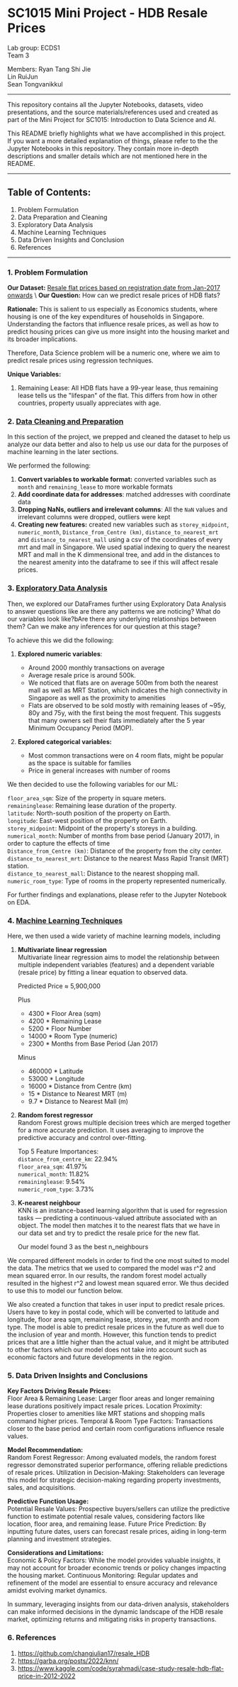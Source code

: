 # SC1015 Mini Project - HDB Resale Prices
Lab group: ECDS1\
Team 3

Members:
Ryan Tang Shi Jie\
Lin RuiJun\
Sean Tongvanikkul

---
This repository contains all the Jupyter Notebooks, datasets, video presentations, and the source materials/references used and created as part of the Mini Project for SC1015: Introduction to Data Science and AI.

This README briefly highlights what we have accomplished in this project. If you want a more detailed explanation of things, please refer to the the Jupyter Notebooks in this repository. They contain more in-depth descriptions and smaller details which are not mentioned here in the README. 

---
## Table of Contents:
1. Problem Formulation
2. Data Preparation and Cleaning
3. Exploratory Data Analysis
4. Machine Learning Techniques
5. Data Driven Insights and Conclusion
6. References

---
### 1. Problem Formulation

**Our Dataset:** [Resale flat prices based on registration date from Jan-2017 onwards](https://www.kaggle.com/aitzaz/stack-overflow-developer-survey-2020](https://beta.data.gov.sg/collections/189/datasets/d_8b84c4ee58e3cfc0ece0d773c8ca6abc/view)) \
**Our Question:** How can we predict resale prices of HDB flats?

**Rationale:**  This is salient to us especially as Economics students, where housing is one of the key expenditures of households in Singapore. Understanding the factors that influence resale prices, as well as how to predict housing prices can give us more insight into the housing market and its broader implications.

Therefore, Data Science problem will be a numeric one, where we aim to predict resale prices using regression techniques.

**Unique Variables:**
1. Remaining Lease: All HDB flats have a 99-year lease, thus remaining lease tells us the "lifespan" of the flat. This differs from how in other countries, property usually appreciates with age. 

### 2. [Data Cleaning and Preparation](https://github.com/Stongvan/SC1015-ECDS1Team3/blob/524d312b345effc458397f36ce432c30712e7519/1.%20Data%20cleaning%20and%20preparation.ipynb)
In this section of the project, we prepped and cleaned the dataset to help us analyze our data better and also to help us use our data for the purposes of machine learning in the later sections. 

We performed the following:
1. **Convert variables to workable format:** converted variables such as `month` and `remaining_lease` to more workable formats
2. **Add coordinate data for addresses**: matched addresses with coordinate data
3. **Dropping NaNs, outliers and irrelevant columns**: All the `NaN` values and irrelevant columns were dropped, outliers were kept
4. **Creating new features:** created new variables such as `storey_midpoint`, `numeric_month`, `Distance_from_Centre (km)`, `distance_to_nearest_mrt` and `distance_to_nearest_mall` using a csv of the coordinates of every mrt and mall in Singapore. We used spatial indexing to query the nearest MRT and mall in the K dimmensional tree, and add in the distances to the nearest amenity into the dataframe to see if this will affect resale prices.

### 3. [Exploratory Data Analysis](https://github.com/Stongvan/SC1015-ECDS1Team3/blob/46e4df2d399b31e9f18cf1f2fe80a6731e36f2db/2.%20Exploratory%20data%20analysis.ipynb)
Then, we explored our DataFrames further using Exploratory Data Analysis to answer questions like are there any patterns we are noticing? What do our variables look like?bAre there any underlying relationships between them? Can we make any inferences for our question at this stage? 

To achieve this we did the following:
1. **Explored numeric variables**:
   - Around 2000 monthly transactions on average
   - Average resale price is around 500k.
   - We noticed that flats are on average 500m from both the nearest mall as well as MRT Station, which indicates the high connectivity in Singapore as well as the proximity to amenities
   - Flats are observed to be sold mostly with remaining leases of ~95y, 80y and 75y, with the first being the most frequent. This suggests that many owners sell their flats immediately after the 5 year Minimum Occupancy Period (MOP).

2. **Explored categorical variables:**
   - Most common transactions were on 4 room flats, might be popular as the space is suitable for families
   - Price in general increases with number of rooms

We then decided to use the following variables for our ML:

   `floor_area_sqm`: Size of the property in square meters.\
   `remaininglease`: Remaining lease duration of the property.\
   `latitude`: North-south position of the property on Earth.\
   `longitude`: East-west position of the property on Earth.\
   `storey_midpoint`: Midpoint of the property's storeys in a building.\
   `numerical_month`: Number of months from base period (January 2017), in order to capture the effects of time\
   `Distance_from_Centre (km)`: Distance of the property from the city center.\
   `distance_to_nearest_mrt`: Distance to the nearest Mass Rapid Transit (MRT) station.\
   `distance_to_nearest_mall`: Distance to the nearest shopping mall.\
   `numeric_room_type`: Type of rooms in the property represented numerically.

For further findings and explanations, please refer to the Jupyter Notebook on EDA.

### 4. [Machine Learning Techniques](https://github.com/Stongvan/SC1015-ECDS1Team3/blob/b96df413a0335f2de1a2dfdf896ce190e400868b/3.%20Machine%20Learning.ipynb)
Here, we then used a wide variety of machine learning models, including 
1. **Multivariate linear regression**\
Multivariate linear regression aims to model the relationship between multiple independent variables (features) and a dependent variable (resale price) by fitting a linear equation to observed data.

   Predicted Price ≈ 5,900,000
   
   Plus
   + 4300 * Floor Area (sqm)
   + 4200 * Remaining Lease
   + 5200 * Floor Number
   + 14000 * Room Type (numeric)
   + 2300 * Months from Base Period (Jan 2017)
     
   Minus
   - 460000 * Latitude 
   - 53000 * Longitude 
   - 16000 * Distance from Centre (km) 
   - 15 * Distance to Nearest MRT (m)
   - 9.7 * Distance to Nearest Mall (m) 

2. **Random forest regressor**\
Random Forest grows multiple decision trees which are merged together for a more accurate prediction. It uses averaging to improve the predictive accuracy and control over-fitting.

   Top 5 Feature Importances:\
   `distance_from_centre_km`: 22.94%\
   `floor_area_sqm`: 41.97%\
   `numerical_month`: 11.82%\
   `remaininglease`: 9.54%\
   `numeric_room_type`: 3.73%

3. **K-nearest neighbour**\
KNN is an instance-based learning algorithm that is used for regression tasks — predicting a continuous-valued attribute associated with an object. The model then matches it to the nearest flats that we have in our data set and try to predict the resale price for the new flat.

   Our model found 3 as the best n_neighbours 

We compared different models in order to find the one most suited to model the data. The metrics that we used to compared the model was r^2 and mean squared error. In our results, the random forest model actually resulted in the highest r^2 and lowest mean squared error. We thus decided to use this to model our function below.

We also created a function that takes in user input to predict resale prices. Users have to key in postal code, which will be converted to latitude and longitude, floor area sqm, remaining lease, storey, year, month and room type. The model is able to predict resale prices in the future as well due to the inclusion of year and month. However, this function tends to predict prices that are a little higher than the actual value, and it might be attributed to other factors which our model does not take into account such as economic factors and future developments in the region.

### 5. Data Driven Insights and Conclusions

**Key Factors Driving Resale Prices:**\
Floor Area & Remaining Lease: Larger floor areas and longer remaining lease durations positively impact resale prices.
Location Proximity: Properties closer to amenities like MRT stations and shopping malls command higher prices.
Temporal & Room Type Factors: Transactions closer to the base period and certain room configurations influence resale values.

**Model Recommendation:**\
Random Forest Regressor: Among evaluated models, the random forest regressor demonstrated superior performance, offering reliable predictions of resale prices.
Utilization in Decision-Making: Stakeholders can leverage this model for strategic decision-making regarding property investments, sales, and acquisitions.

**Predictive Function Usage:**\
Potential Resale Values: Prospective buyers/sellers can utilize the predictive function to estimate potential resale values, considering factors like location, floor area, and remaining lease.
Future Price Prediction: By inputting future dates, users can forecast resale prices, aiding in long-term planning and investment strategies.

**Considerations and Limitations:**\
Economic & Policy Factors: While the model provides valuable insights, it may not account for broader economic trends or policy changes impacting the housing market.
Continuous Monitoring: Regular updates and refinement of the model are essential to ensure accuracy and relevance amidst evolving market dynamics.

In summary, leveraging insights from our data-driven analysis, stakeholders can make informed decisions in the dynamic landscape of the HDB resale market, optimizing returns and mitigating risks in property transactions.

### 6. References

1. https://github.com/changjulian17/resale_HDB
2. https://garba.org/posts/2022/knn/
3. https://www.kaggle.com/code/syrahmadi/case-study-resale-hdb-flat-price-in-2012-2022

